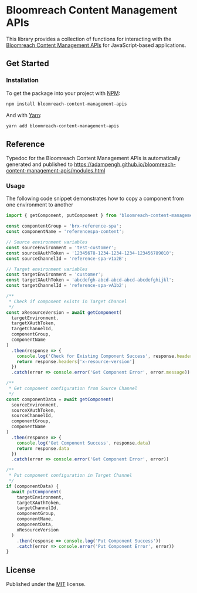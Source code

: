 # Bloomreach Content Management APIs

This library provides a collection of functions for interacting with the [Bloomreach Content Management APIs](https://documentation.bloomreach.com/content/reference/management-apis)
for JavaScript-based applications.

## Get Started

### Installation

To get the package into your project with [NPM](https://docs.npmjs.com/cli/npm):

```bash
npm install bloomreach-content-management-apis
```

And with [Yarn](https://yarnpkg.com):

```bash
yarn add bloomreach-content-management-apis
```

## Reference

Typedoc for the Bloomreach Content Management APIs is automatically generated and published
to https://adampengh.github.io/bloomreach-content-management-apis/modules.html

### Usage

The following code snippet demonstrates how to copy a component from one environment to another

```javascript
import { getComponent, putComponent } from 'bloomreach-content-management-apis';

const compontentGroup = 'brx-reference-spa';
const componentName = 'referencespa-content';

// Source environment variables
const sourceEnvironment = 'test-customer';
const sourceXAuthToken = '12345678-1234-1234-1234-123456789010';
const sourceChannelId = 'reference-spa-v1a2B';

// Target environment variables
const targetEnvironment = 'customer';
const targetXAuthToken = 'abcdefgh-abcd-abcd-abcd-abcdefghijkl';
const targetChannelId = 'reference-spa-vA1b2';

/**
 * Check if component exists in Target Channel
 */
const xResourceVersion = await getComponent(
  targetEnvironment,
  targetXAuthToken,
  targetChannelId,
  componentGroup,
  componentName
)
  .then(response => {
    console.log('Check for Existing Component Success', response.headers)
    return response.headers['x-resource-version']
  })
  .catch(error => console.error('Get Component Error', error.message))

/**
 * Get component configuration from Source Channel
 */
const componentData = await getComponent(
  sourceEnvironment,
  sourceXAuthToken,
  sourceChannelId,
  componentGroup,
  componentName
)
  .then(response => {
    console.log('Get Component Success', response.data)
    return response.data
  })
  .catch(error => console.error('Get Component Error', error))

/**
 * Put component configuration in Target Channel
 */
if (componentData) {
  await putComponent(
    targetEnvironment,
    targetXAuthToken,
    targetChannelId,
    componentGroup,
    componentName,
    componentData,
    xResourceVersion
  )
    .then(response => console.log('Put Component Success'))
    .catch(error => console.error('Put Component Error', error))
}
```

## License

Published under the [MIT](https://opensource.org/license/mit/) license.
